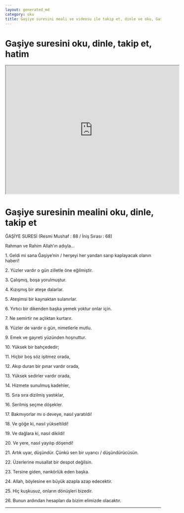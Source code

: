 ```yaml
---
layout: generated_md
category: oku
title: Gaşiye suresini meali ve videosu ile takip et, dinle ve oku, Gaşiye dinle, Gaşiye meali, hatim dinle, hatim yap.
---
```


<div class="container">
  <div class="row">
    <div class="col-lg-12">
      <h1>Gaşiye suresini oku, dinle, takip et, hatim</h1>
      <!--<div class="div-youtube-embed">-->
      <div class="">
        <iframe width="560" height="415" src="https://www.youtube.com/embed/">frameborder="0" allowfullscreen></iframe>
      </div>
    </div>
  </div>

  <div class="row">
    <div class="col-lg-12">
      <h1>Gaşiye suresinin mealini oku, dinle, takip et</h1>
      <div><p>ĞAŞİYE SURESİ (Resmi Mushaf : 88 / İniş Sırası : 68)</p><p>Rahman ve Rahim Allah’ın adıyla…</p><p></p><p></p><p>1. Geldi mi sana Ğaşiye’nin / herşeyi her yandan sarıp kaplayacak olanın haberi!</p><p></p><p></p><p>2. Yüzler vardır o gün zilletle öne eğilmiştir.</p><p></p><p></p><p>3. Çalışmış, boşa yorulmuştur.</p><p></p><p></p><p>4. Kızışmış bir ateşe dalarlar.</p><p></p><p></p><p>5. Ateşimsi bir kaynaktan sulanırlar.</p><p></p><p></p><p>6. Yırtıcı bir dikenden başka yemek yoktur onlar için.</p><p></p><p></p><p>7. Ne semirtir ne açlıktan kurtarır.</p><p></p><p></p><p>8. Yüzler de vardır o gün, nimetlerle mutlu.</p><p></p><p></p><p>9. Emek ve gayreti yüzünden hoşnuttur.</p><p></p><p></p><p>10. Yüksek bir bahçededir;</p><p></p><p></p><p>11. Hiçbir boş söz işitmez orada,</p><p></p><p></p><p>12. Akıp duran bir pınar vardır orada,</p><p></p><p></p><p>13. Yüksek sedirler vardır orada,</p><p></p><p></p><p>14. Hizmete sunulmuş kadehler,</p><p></p><p></p><p>15. Sıra sıra dizilmiş yastıklar,</p><p></p><p></p><p>16. Serilmiş seçme döşekler.</p><p></p><p></p><p>17. Bakmıyorlar mı o deveye, nasıl yaratıldı!</p><p></p><p></p><p>18. Ve göğe ki, nasıl yükseltildi!</p><p></p><p></p><p>19. Ve dağlara ki, nasıl dikildi!</p><p></p><p></p><p>20. Ve yere, nasıl yayılıp döşendi!</p><p></p><p></p><p>21. Artık uyar, düşündür. Çünkü sen bir uyarıcı / düşündürücüsün.</p><p></p><p></p><p>22. Üzerlerine musallat bir despot değilsin.</p><p></p><p></p><p>23. Tersine giden, nankörlük eden başka.</p><p></p><p></p><p>24. Allah, böylesine en büyük azapla azap edecektir.</p><p></p><p></p><p>25. Hiç kuşkusuz, onların dönüşleri bizedir.</p><p></p><p></p><p>26. Bunun ardından hesapları da bizim elimizde olacaktır.</p><p></p><p></p><p></p><p></p></div>
    </div>
  </div>
</div>
<hr />